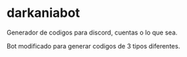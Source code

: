 # darkaniabot
Generador de codigos para discord, cuentas o lo que sea.

Bot modificado para generar codigos de 3 tipos diferentes.
